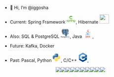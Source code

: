 - 👋 Hi, I’m @iggosha

- Current:  Spring Framework <img src="https://github.com/devicons/devicon/blob/master/icons/spring/spring-original-wordmark.svg" width="30" height="30"/>, Hibernate <img src="https://github.com/simple-icons/simple-icons/blob/develop/icons/hibernate.svg" width="30" height="30"/>
- Also: SQL & PostgreSQL   <img src="https://github.com/devicons/devicon/blob/master/icons/postgresql/postgresql-original-wordmark.svg" width="30" height="30"/>, Java  <img src="https://github.com/devicons/devicon/blob/master/icons/java/java-original-wordmark.svg" width="30" height="30"/>,
- Future: Kafka, Docker
- Past: Pascal, Python<img src="https://github.com/devicons/devicon/blob/master/icons/python/python-original.svg" width="30" height="30"/>, C/C++ <img src="https://github.com/devicons/devicon/blob/master/icons/cplusplus/cplusplus-original.svg" width="30" height="30"/>, 

<div id="header" align="center">
<img src="https://media.giphy.com/media/128Ygie2wLdH5m/giphy.gif" width="10%"/><img src="https://media.giphy.com/media/128Ygie2wLdH5m/giphy.gif" width="10%"/><img src="https://media.giphy.com/media/128Ygie2wLdH5m/giphy.gif" width="10%"/><img src="https://media.giphy.com/media/128Ygie2wLdH5m/giphy.gif" width="10%"/><img src="https://media.giphy.com/media/128Ygie2wLdH5m/giphy.gif" width="10%"/><img src="https://media.giphy.com/media/128Ygie2wLdH5m/giphy.gif" width="10%"/><img src="https://media.giphy.com/media/128Ygie2wLdH5m/giphy.gif" width="10%"/><img src="https://media.giphy.com/media/128Ygie2wLdH5m/giphy.gif" width="10%"/><img src="https://media.giphy.com/media/128Ygie2wLdH5m/giphy.gif" width="10%"/><img src="https://media.giphy.com/media/128Ygie2wLdH5m/giphy.gif" width="10%"/>
</div>
